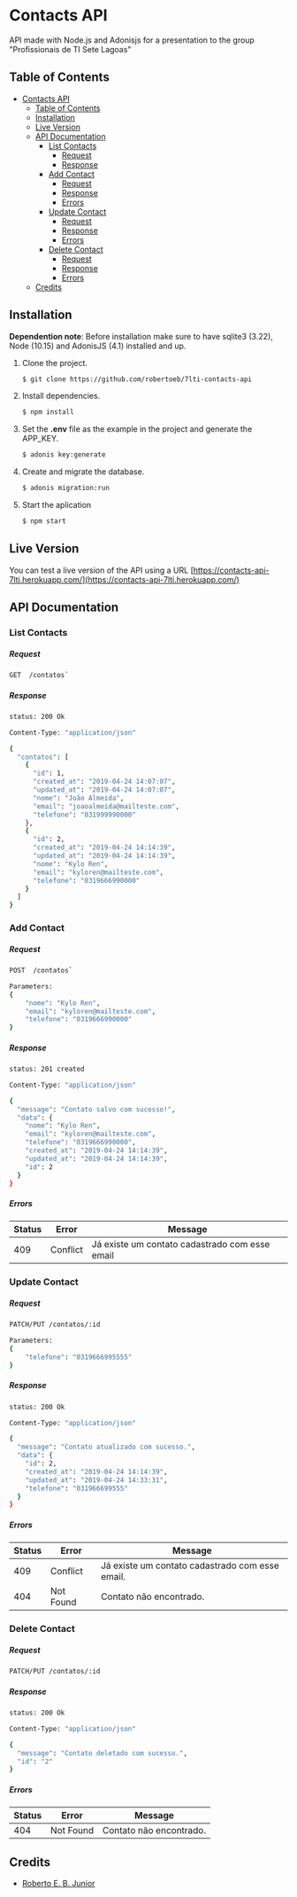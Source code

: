 # Contacts API

API made with Node.js and Adonisjs for a presentation to the group "Profissionais de TI Sete Lagoas"

## Table of Contents

- [Contacts API](#contacts-api)
  - [Table of Contents](#table-of-contents)
  - [Installation](#installation)
  - [Live Version](#live-version)
  - [API Documentation](#api-documentation)
    - [List Contacts](#list-contacts)
        - [Request](#request)
        - [Response](#response)
    - [Add Contact](#add-contact)
        - [Request](#request-1)
        - [Response](#response-1)
        - [Errors](#errors)
    - [Update Contact](#update-contact)
        - [Request](#request-2)
        - [Response](#response-2)
        - [Errors](#errors-1)
    - [Delete Contact](#delete-contact)
        - [Request](#request-3)
        - [Response](#response-3)
        - [Errors](#errors-2)
  - [Credits](#credits)

## Installation

**Dependention note**: Before installation make sure to have sqlite3 (3.22), Node (10.15) and AdonisJS (4.1) installed and up. 

1. Clone the project.

    ~~~ sh
    $ git clone https://github.com/robertoeb/7lti-contacts-api
    ~~~

2. Install dependencies.

	~~~ sh
	$ npm install
	~~~
    
4. Set the **.env** file as the example in the project and generate the APP_KEY.
	~~~ sh
	$ adonis key:generate
	~~~
    
4. Create and migrate the database.

    ~~~ sh
    $ adonis migration:run
    ~~~
    
5. Start the aplication

	~~~ sh
	$ npm start
	~~~


## Live Version

You can test a live version of the API using a URL [https://contacts-api-7lti.herokuapp.com/](https://contacts-api-7lti.herokuapp.com/)

## API Documentation

### List Contacts

##### Request 

```sh
GET  /contatos`
```

##### Response

```sh
status: 200 Ok
```

```sh
Content-Type: "application/json"
```

```sh
{
  "contatos": [
    {
      "id": 1,
      "created_at": "2019-04-24 14:07:07",
      "updated_at": "2019-04-24 14:07:07",
      "nome": "João Almeida",
      "email": "joaoalmeida@mailteste.com",
      "telefone": "031999990000"
    },
    {
      "id": 2,
      "created_at": "2019-04-24 14:14:39",
      "updated_at": "2019-04-24 14:14:39",
      "nome": "Kylo Ren",
      "email": "kyloren@mailteste.com",
      "telefone": "0319666990000"
    }
  ]
}
```

### Add Contact

##### Request 

```sh
POST  /contatos`
```

```sh
Parameters:
{
	"nome": "Kylo Ren",
	"email": "kyloren@mailteste.com",
	"telefone": "0319666990000"
}
```

##### Response

```sh
status: 201 created
```

```sh
Content-Type: "application/json"
```

```sh
{
  "message": "Contato salvo com sucesso!",
  "data": {
    "nome": "Kylo Ren",
    "email": "kyloren@mailteste.com",
    "telefone": "0319666990000",
    "created_at": "2019-04-24 14:14:39",
    "updated_at": "2019-04-24 14:14:39",
    "id": 2
  }
}
```

##### Errors
| Status | Error    | Message                                        |
| ------ | -------- | ---------------------------------------------- |
| 409    | Conflict | Já existe um contato cadastrado com esse email |

### Update Contact

##### Request 

```sh
PATCH/PUT /contatos/:id
```

```sh
Parameters:
{
	"telefone": "0319666995555"
}
```

##### Response

```sh
status: 200 Ok
```

```sh
Content-Type: "application/json"
```

```sh
{
  "message": "Contato atualizado com sucesso.",
  "data": {
    "id": 2,
    "created_at": "2019-04-24 14:14:39",
    "updated_at": "2019-04-24 14:33:31",
    "telefone": "031966699555"
  }
}
```

##### Errors
| Status | Error     | Message                                         |
| ------ | --------- | ----------------------------------------------- |
| 409    | Conflict  | Já existe um contato cadastrado com esse email. |
| 404    | Not Found | Contato não encontrado.                         |

### Delete Contact

##### Request 

```sh
PATCH/PUT /contatos/:id
```

##### Response

```sh
status: 200 Ok
```

```sh
Content-Type: "application/json"
```

```sh
{
  "message": "Contato deletado com sucesso.",
  "id": "2"
}
```

##### Errors
| Status | Error     | Message                 |
| ------ | --------- | ----------------------- |
| 404    | Not Found | Contato não encontrado. |

## Credits

- [Roberto E. B. Junior](https://www.linkedin.com/in/robertoeb/)
